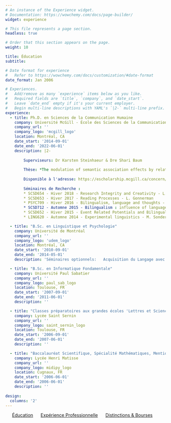 ```yaml
---
# An instance of the Experience widget.
# Documentation: https://wowchemy.com/docs/page-builder/
widget: experience

# This file represents a page section.
headless: true

# Order that this section appears on the page.
weight: 10

title: Éducation
subtitle:

# Date format for experience
#   Refer to https://wowchemy.com/docs/customization/#date-format
date_format: Jan 2006

# Experiences.
#   Add/remove as many `experience` items below as you like.
#   Required fields are `title`, `company`, and `date_start`.
#   Leave `date_end` empty if it's your current employer.
#   Begin multi-line descriptions with YAML's `|2-` multi-line prefix.
experience:
  - title: Ph.D. en Sciences de la Communication Humaine
    company: Université McGill - École des Sciences de la Communication Humaine
    company_url: ''
    company_logo: 'mcgill_logo'
    location: Montréal, CA
    date_start: '2014-09-01'
    date_end: '2022-06-01'
    description: |2-
        
        Superviseurs: Dr Karsten Steinhaeur & Dre Shari Baum 
        
        Thèse: *The modulation of semantic association effects by relational and syntactic structures: behavioral and brain correlates* ( *La modulation des effets d'association sémantique par les structures relationnelles et syntaxiques : corrélats comportementaux et cérébraux* )
        
        Disponible à l'adresse: https://escholarship.mcgill.ca/concern/theses/ms35tf18g
        
        Séminaires de Recherche :
        * SCSD654 - Hiver 2018 - Research Integrity and Creativity - L. Polka
        * SCSD653 - Hiver 2017 - Reading Processes - L. Gonnerman
        * PSYC709 - Hiver 2016 - Bilingualism, language and thoughts - D. Titone
        * SCSD712 - Automne 2015 - Bilingualism : influence of language status and input - E. Thordardottir
        * SCSD652 - Hiver 2015 - Event Related Potentials and Bilingualism - K. Steinhauer
        * LING620 - Automne 2014 - Experimental linguistics - M. Sonderreger

  - title: "B.Sc. en Linguistique et Psychologie"
    company: Université de Montréal
    company_url: ''
    company_logo: 'udem_logo'
    location: Montréal, CA
    date_start: '2010-09-01'
    date_end: '2014-05-01'
    description: 'Séminaires optionnels:   Acquisition du Langage avec D. Valois, Neuropsychologie du langage avec P.Royle et Origine du langage  avec D. Bouchard'

  - title: "B.Sc. en Informatique Fondamentale"
    company: Université Paul Sabatier
    company_url: ''
    company_logo: paul_sab_logo
    location: Toulouse, FR
    date_start: '2007-09-01'
    date_end: '2011-06-01'
    description: ''

  - title: "Classes préparatoires aux grandes écoles 'Lettres et Sciences Sociales'"
    company: Lycée Saint Sernin
    company_url: ''
    company_logo: saint_sernin_logo
    location: Toulouse, FR
    date_start: '2006-09-01'
    date_end: '2007-06-01'
    description: ''

  - title: "Baccalauréat Scientifique, Spécialité Mathématiques, Mention Très bien"
    company: Lycée Henri Matisse
    company_url: ''
    company_logo: midipy_logo
    location: Cugnaux, FR
    date_start: '2006-06-01'
    date_end: '2006-06-01'
    description: ''
    
design:
  columns: '2'
---
```


<p style="text-align: center;"> <a style='margin-right: 20px' href="#education">Éducation</a> 
<a style='margin-right: 20px' href="#experience">Expérience Professionnelle</a>
<a style='margin-right: 20px' href="#awards">Distinctions & Bourses</a> </p>